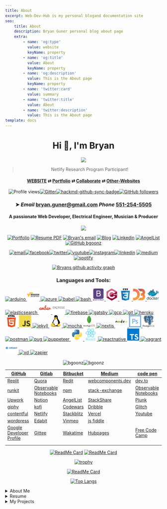 ```yaml
---
title: About
excerpt: Web-Dev-Hub is my personal blogand documentation site
seo:
    title: About
    description: Bryan Guner personal blog about page
    extra:
        - name: 'og:type'
          value: website
          keyName: property
        - name: 'og:title'
          value: About
          keyName: property
        - name: 'og:description'
          value: This is the About page
          keyName: property
        - name: 'twitter:card'
          value: summary
        - name: 'twitter:title'
          value: About
        - name: 'twitter:description'
          value: This is the About page
template: docs
---
```


<div align="center">

<h1>Hi 👋, I'm Bryan</h1>
  
<img align="center"  src="https://github.com/bgoonz/bgoonz/blob/master/circle-small-sharp.png?raw=true?raw=true" ></img>

> Netlify Research Program Participant!

#### [WEBSITE](https://master--bgoonz-blog.netlify.app/) ⇄ [Portfolio](https://bg-portfolio.netlify.app/) ⇄ [Collaborate](https://webdevhub.jetbrains.space/oauth/auth/invite/419dd305ba717a392a02aa5b4e41e09c) ⇄ [Other-Websites](https://unruffled-curran-b8a076.netlify.app/my-websites.html)

![Profile views](https://views.whatilearened.today/views/github/bgoonz/views.svg)[![Gitter](https://badges.gitter.im/bgoonz/community.svg)](https://gitter.im/bgoonz/community?utm_source=badge&utm_medium=badge&utm_campaign=pr-badge)[![hackmd-github-sync-badge](https://hackmd.io/5DeYj2oXTvGJ1-Xvp1Jo2Q/badge)](https://hackmd.io/5DeYj2oXTvGJ1-Xvp1Jo2Q)[![GitHub followers](https://img.shields.io/github/followers/bgoonz.svg?style=social&label=Follow&maxAge=2592000)](https://github.com/bgoonz?tab=followers)

### ➤ _Email_ [bryan.guner@gmail.com](#) _Phone_ [551-254-5505](551-254-5505)

<h4 align="center">A passionate Web Developer, Electrical Engineer, Musician & Producer</h4>

<img align="center" src="https://readme-jokes.vercel.app/api" stye="width:570; height:420;">

[![Portfolio](https://img.shields.io/badge/-❤_Portfolio-f58?style=flat-square&logo=a&logoColor=white&link=https://bg-portfolio.netlify.app/)](https://bg-portfolio.netlify.app/)
<a href="https://github.com/bgoonz/resume-cv-portfolio-samples/blob/master/2021-resume/bryan-guner-resume-2021.pdf" download>![Resume PDF](https://img.shields.io/badge/-Resume-f00?style=flat-square&logo=adobe-acrobat-reader&logoColor=white)</a>
[![Bryan's email](https://img.shields.io/badge/bryan.guner@gmail.com-f4b400?style=flat-square&logo=gmail&logoColor=black&link=mailto:bryan.guner@gmail.com)](mailto:bryan.guner@gmail.com)
[![Blog](https://img.shields.io/badge/-Blog-21759b?style=flat-square&logo=WordPress&logoColor=white&link=https://web-dev-hub.com/)](https://web-dev-hub.com/)
[![Linkedin](https://img.shields.io/badge/-LinkedIn-0077b5?style=flat-square&logo=Linkedin&logoColor=white&link=https://www.linkedin.com/in/bryan-guner-046199128/)](https://www.linkedin.com/in/bryan-guner-046199128/)
[![AngelList](https://img.shields.io/badge/-AngelList-black?style=flat-square&logo=AngelList&logoColor=white&link=https://angel.co/u/bryan-guner)](https://angel.co/u/bryan-guner)
[![GitHub bgoonz](https://img.shields.io/github/followers/bgoonz?label=follow&style=social)](https://github.com/bgoonz)

<p align="center">
  <a href="mailto:bryan.guner@gmail.com"><img src="https://img.icons8.com/color/96/000000/gmail.png" alt="email"/></a><a href="https://www.facebook.com/bryan.guner/"><img src="https://img.icons8.com/color/96/000000/facebook.png" alt="facebook"/></a><a href="https://twitter.com/bgooonz"><img src="https://img.icons8.com/color/96/000000/twitter-squared.png" alt="twitter"/></a><a href="https://www.youtube.com/channel/UC9-rYyUMsnEBK8G8fCyrXXA/videos"><img src="https://img.icons8.com/color/96/000000/youtube.png" alt="youtube"/></a><a href="https://www.instagram.com/bgoonz/?hl=en"><img src="https://img.icons8.com/color/96/000000/instagram-new.png" alt="instagram"/></a><a href="https://www.linkedin.com/in/bryan-guner-046199128/"><img src="https://img.icons8.com/color/96/000000/linkedin.png" alt="linkedin"/></a>
  <a href="https://bryanguner.medium.com/"><img src="https://img.icons8.com/color/96/000000/medium-logo.png" alt="medium"/></a><a href="https://open.spotify.com/user/bgoonz?si=ShH9wYbIQWab5Jz_30BKFw"><img src="https://img.icons8.com/color/96/000000/spotify--v1.png" alt="spotify"/></a>
  </p>
  
  
  
[![Bryans github activity graph](https://activity-graph.herokuapp.com/graph?username=bgoonz&custom_title=This%20is%20Bryans%20Activity&hide_border=true&theme=chartreuse-dark)](https://github.com/bgoonz/github-readme-activity-graph)

<div align="center">

<h3 align="center">Languages and Tools:</h3>
<p align="left"> <a href="https://www.arduino.cc/" target="_blank"> <img src="https://cdn.worldvectorlogo.com/logos/arduino-1.svg" alt="arduino" width="40" height="40"/> </a> <a href="https://aws.amazon.com" target="_blank"> <img src="https://raw.githubusercontent.com/devicons/devicon/master/icons/amazonwebservices/amazonwebservices-original-wordmark.svg" alt="aws" width="40" height="40"/> </a> <a href="https://azure.microsoft.com/en-in/" target="_blank"> <img src="https://www.vectorlogo.zone/logos/microsoft_azure/microsoft_azure-icon.svg" alt="azure" width="40" height="40"/> </a> <a href="https://babeljs.io/" target="_blank"> <img src="https://www.vectorlogo.zone/logos/babeljs/babeljs-icon.svg" alt="babel" width="40" height="40"/> </a> <a href="https://www.gnu.org/software/bash/" target="_blank"> <img src="https://www.vectorlogo.zone/logos/gnu_bash/gnu_bash-icon.svg" alt="bash" width="40" height="40"/> </a> <a href="https://getbootstrap.com" target="_blank"> <img src="https://raw.githubusercontent.com/devicons/devicon/master/icons/bootstrap/bootstrap-plain-wordmark.svg" alt="bootstrap" width="40" height="40"/> </a> <a href="https://www.w3schools.com/cpp/" target="_blank"> <img src="https://raw.githubusercontent.com/devicons/devicon/master/icons/cplusplus/cplusplus-original.svg" alt="cplusplus" width="40" height="40"/> </a> <a href="https://www.w3schools.com/css/" target="_blank"> <img src="https://raw.githubusercontent.com/devicons/devicon/master/icons/css3/css3-original-wordmark.svg" alt="css3" width="40" height="40"/> </a> <a href="https://d3js.org/" target="_blank"> <img src="https://raw.githubusercontent.com/devicons/devicon/master/icons/d3js/d3js-original.svg" alt="d3js" width="40" height="40"/> </a> <a href="https://www.docker.com/" target="_blank"> <img src="https://raw.githubusercontent.com/devicons/devicon/master/icons/docker/docker-original-wordmark.svg" alt="docker" width="40" height="40"/> </a> <a href="https://www.elastic.co" target="_blank"> <img src="https://www.vectorlogo.zone/logos/elastic/elastic-icon.svg" alt="elasticsearch" width="40" height="40"/> </a> <a href="https://emberjs.com/" target="_blank"> <img src="https://raw.githubusercontent.com/devicons/devicon/master/icons/ember/ember-original-wordmark.svg" alt="ember" width="40" height="40"/> </a> <a href="https://expressjs.com" target="_blank"> <img src="https://raw.githubusercontent.com/devicons/devicon/master/icons/express/express-original-wordmark.svg" alt="express" width="40" height="40"/> </a> <a href="https://firebase.google.com/" target="_blank"> <img src="https://www.vectorlogo.zone/logos/firebase/firebase-icon.svg" alt="firebase" width="40" height="40"/> </a> <a href="https://www.gatsbyjs.com/" target="_blank"> <img src="https://www.vectorlogo.zone/logos/gatsbyjs/gatsbyjs-icon.svg" alt="gatsby" width="40" height="40"/> </a> <a href="https://cloud.google.com" target="_blank"> <img src="https://www.vectorlogo.zone/logos/google_cloud/google_cloud-icon.svg" alt="gcp" width="40" height="40"/> </a> <a href="https://git-scm.com/" target="_blank"> <img src="https://www.vectorlogo.zone/logos/git-scm/git-scm-icon.svg" alt="git" width="40" height="40"/> </a> <a href="https://heroku.com" target="_blank"> <img src="https://www.vectorlogo.zone/logos/heroku/heroku-icon.svg" alt="heroku" width="40" height="40"/> </a> <a href="https://www.w3.org/html/" target="_blank"> <img src="https://raw.githubusercontent.com/devicons/devicon/master/icons/html5/html5-original-wordmark.svg" alt="html5" width="40" height="40"/> </a> <a href="https://developer.mozilla.org/en-US/docs/Web/JavaScript" target="_blank"> <img src="https://raw.githubusercontent.com/devicons/devicon/master/icons/javascript/javascript-original.svg" alt="javascript" width="40" height="40"/> </a> <a href="https://jekyllrb.com/" target="_blank"> <img src="https://www.vectorlogo.zone/logos/jekyllrb/jekyllrb-icon.svg" alt="jekyll" width="40" height="40"/> </a> <a href="https://www.linux.org/" target="_blank"> <img src="https://raw.githubusercontent.com/devicons/devicon/master/icons/linux/linux-original.svg" alt="linux" width="40" height="40"/> </a> <a href="https://mochajs.org" target="_blank"> <img src="https://www.vectorlogo.zone/logos/mochajs/mochajs-icon.svg" alt="mocha" width="40" height="40"/> </a> <a href="https://www.mongodb.com/" target="_blank"> <img src="https://raw.githubusercontent.com/devicons/devicon/master/icons/mongodb/mongodb-original-wordmark.svg" alt="mongodb" width="40" height="40"/> </a> <a href="https://nextjs.org/" target="_blank"> <img src="https://cdn.worldvectorlogo.com/logos/nextjs-3.svg" alt="nextjs" width="40" height="40"/> </a> <a href="https://nodejs.org" target="_blank"> <img src="https://raw.githubusercontent.com/devicons/devicon/master/icons/nodejs/nodejs-original-wordmark.svg" alt="nodejs" width="40" height="40"/> </a> <a href="https://www.photoshop.com/en" target="_blank"> <img src="https://raw.githubusercontent.com/devicons/devicon/master/icons/photoshop/photoshop-line.svg" alt="photoshop" width="40" height="40"/> </a> <a href="https://www.postgresql.org" target="_blank"> <img src="https://raw.githubusercontent.com/devicons/devicon/master/icons/postgresql/postgresql-original-wordmark.svg" alt="postgresql" width="40" height="40"/> </a> <a href="https://postman.com" target="_blank"> <img src="https://www.vectorlogo.zone/logos/getpostman/getpostman-icon.svg" alt="postman" width="40" height="40"/> </a> <a href="https://pugjs.org" target="_blank"> <img src="https://cdn.worldvectorlogo.com/logos/pug.svg" alt="pug" width="40" height="40"/> </a> <a href="https://github.com/puppeteer/puppeteer" target="_blank"> <img src="https://www.vectorlogo.zone/logos/pptrdev/pptrdev-official.svg" alt="puppeteer" width="40" height="40"/> </a> <a href="https://www.python.org" target="_blank"> <img src="https://raw.githubusercontent.com/devicons/devicon/master/icons/python/python-original.svg" alt="python" width="40" height="40"/> </a> <a href="https://reactjs.org/" target="_blank"> <img src="https://raw.githubusercontent.com/devicons/devicon/master/icons/react/react-original-wordmark.svg" alt="react" width="40" height="40"/> </a> <a href="https://reactnative.dev/" target="_blank"> <img src="https://reactnative.dev/img/header_logo.svg" alt="reactnative" width="40" height="40"/> </a> <a href="https://www.typescriptlang.org/" target="_blank"> <img src="https://raw.githubusercontent.com/devicons/devicon/master/icons/typescript/typescript-original.svg" alt="typescript" width="40" height="40"/> </a> <a href="https://www.vagrantup.com/" target="_blank"> <img src="https://www.vectorlogo.zone/logos/vagrantup/vagrantup-icon.svg" alt="vagrant" width="40" height="40"/> </a> <a href="https://webpack.js.org" target="_blank"> <img src="https://raw.githubusercontent.com/devicons/devicon/d00d0969292a6569d45b06d3f350f463a0107b0d/icons/webpack/webpack-original-wordmark.svg" alt="webpack" width="40" height="40"/> </a> <a href="https://www.adobe.com/products/xd.html" target="_blank"> <img src="https://cdn.worldvectorlogo.com/logos/adobe-xd.svg" alt="xd" width="40" height="40"/> </a> <a href="https://zapier.com" target="_blank"> <img src="https://www.vectorlogo.zone/logos/zapier/zapier-icon.svg" alt="zapier" width="40" height="40"/> </a> </p>  
  
  </div>

<div align="center">
  
<p><img align="center" src="https://github-readme-streak-stats.herokuapp.com/?user=bgoonz&" alt="bgoonz" /><img align="center" src="https://github-readme-stats.vercel.app/api?username=bgoonz&show_icons=true&locale=en" alt="bgoonz" /></p>



  
  | [GitHub](https://github.com/bgoonz)   	| [Gitlab](https://gitlab.com/bryan.guner.dev)  	| [Bitbucket](https://bitbucket.org/bgoonz/)  	| [Medium](https://bryanguner.medium.com/)  	| [code pen](https://codepen.io/bgoonz)   	|
|---	|---	|---	|---	|---	|
| [Replit](https://repl.it/@bgoonz/)  	|  [Quora](https://www.quora.com/q/webdevresourcehub?invite_code=qwZOqbpAhgQ6hjjGl8NN) 	| [Redit](https://www.reddit.com/user/bgoonz1)   	| [webcomponents.dev](https://webcomponents.dev/user/bgoonz)  	|  [dev.to](https://dev.to/bgoonz) 	|
| [runkit](https://runkit.com/bgoonz)    	| [Observable Notebooks](https://observablehq.com/@bgoonz?tab=profile)  	| [npm](https://www.npmjs.com/~bgoonz11)  	| [stack-exchange](https://meta.stackexchange.com/users/936785/bryan-guner)  	| [Observable Notebooks](https://observablehq.com/@bgoonz?tab=profile)  	|
| [Upwork](https://www.upwork.com/freelancers/~01bb1a3627e1e9c630?viewMode=1&s=1110580755057594368)  	| [Notion](https://www.notion.so/Overview-Of-Css-5d88b0bc9a73422a9be1481d599a56ba)  	|  [AngelList](https://angel.co/u/bryan-guner)  	| [StackShare](https://stackshare.io/bryanguner)  	| [Plunk](http://plnkr.co/account/plunks)   	|
| [giphy](https://giphy.com/channel/bryanguner)  	| [kofi](https://ko-fi.com/bgoonz)    	| [Codewars](https://www.codewars.com/users/bgoonz)   	| [Dribble](https://dribbble.com/bgoonz4242?onboarding=true)   	| [Glitch](https://glitch.com/@bgoonz)   	|
| [contentful](https://app.contentful.com/spaces/lelpu0ihaz11/assets?id=MocOPmmNliLn6PPv)    	| [Netlify](https://app.netlify.com/user/settings#profile)  	| [Stackblitz](https://stackblitz.com/@bgoonz)  	| [Vercel](https://vercel.com/bgoonz)  	| [Youtube](https://www.youtube.com/channel/UC9-rYyUMsnEBK8G8fCyrXXA/featured)  	|
| [wordpress](https://web-dev-hub.com/)   	| [Edabit](https://edabit.com/user/dsRcx6yCwAgYwZbRB)  	| [Vinmeo](https://vimeo.com/user128661018)  	|  [js fiddle](https://jsfiddle.net/user/bgoonz/) 	|   	|
| [Google Developer Profile](https://developers.google.com/profile/u/100803355943326309646?utm_source=developers.google.com)   	| [Gittee](https://gitee.com/bgoonz)  	|  [Wakatime](https://wakatime.com/@bgoonz42)  	|  [Hubpages](https://hubpages.com/@bryanguner) 	| [Free Code Camp](https://www.freecodecamp.org/bgoonz)  	|
|   	|   	|   	|   	|   	|
|   	|   	|   	|   	|   	|

[![ReadMe Card](https://github-readme-stats.vercel.app/api/pin/?username=bgoonz&repo=Lambda)](https://github.com/bgoonz/Lambda)
[![ReadMe Card](https://github-readme-stats.vercel.app/api/pin/?username=bgoonz&repo=DS-ALGO-OFFICIAL)](https://github.com/bgoonz/DS-ALGO-OFFICIAL)

[![trophy](https://github-profile-trophy.vercel.app/?username=bgoonz&row=1)](https://github.com/bgoonz/github-profile-trophy)

[![ReadMe Card](https://github-readme-stats.vercel.app/api/pin/?username=bgoonz&repo=BGOONZ_BLOG_2.0)](https://github.com/bgoonz/BGOONZ_BLOG_2.0)

[![Top Langs](https://github-readme-stats.vercel.app/api/top-langs/?username=bgoonz&layout=compact&hide=html,mathematica&langs_count=16)](https://github.com/bgoonz/github-readme-stats)

</div>

</div>

<details>

<summary>About Me</summary>

-   🔭 Contract Web Development **Relational Concepts**

-   🌱 I'm currently learning **React/Redux, Python, Java, Express, jQuery**

-   👯 I'm looking to collaborate on [Any web audio or open source educational tools.](https://goofy-euclid-1cd736.netlify.app/core-site/index.html)

-   🤝 I'm looking for help with [Learning React](https://github.com/bgoonz/React-Practice)

-   👨‍💻 All of my projects are available at [https://bgoonz.github.io/](https://bgoonz.github.io/)

-   📝 I regularly write articles on [medium](https://bryanguner.medium.com/) && [Web-Dev-Resource-Hub](https://web-dev-resource-hub.netlify.app/)

-   💬 Ask me about **Anything:**

-   📫 How to reach me **bryan.guner@gmail.com**

-   ⚡ Fun fact **I played Bamboozle Music Festival at the Meadowlands Stadium Complex when I was 14.**

### i really like music :headphones:

#### What's the most useful business-related book you've ever read?

> A Random Walk Down Wall Street

#### What's your favorite non-business book?

> Hitchhiker's Guide To The Galaxy

#### If money were not an issue, what would you be doing right now?

> Designing recording software/hardware and using it

#### What words of advice would you give your younger self?

> Try harder and listen to your parents more (the latter bit of advice would be almost certain to fall on deaf ears lol)

#### What's the most creative thing you've ever done?

> I built a platform that listens to a guitarist's performance and automatically triggers guitar effects at the appropriate time in the song.

#### Which founders or startups do you most admire?

> Is it to basic to say Tesla... I know they're prevalent now but I've been an avid fan since as early as 2012.

#### What's your super power?

> Having really good ideas and forgetting them moments later.

#### What's the best way for people to get in touch with you?

> A text

#### What aspects of your work are you most passionate about?

Creating things that change my every day life.

#### What was the most impactful class you took in school?

> Modern Physics... almost changed my major after that class... but at the end of the day engineering was a much more fiscally secure avenue.

#### What's something you wish you had done years earlier?

> Learned to code ... and sing

#### What words of wisdom do you live by?

> \*Disclaimer: The following wisdom is very cliche ... but... "Be the change that you wish to see in the world."

> Mahatma Gandhi

| | ## Portfolio:

# [netlify](https://portfolio42.netlify.app/) |

| :------------: | --------------------------------------------------------------------------------------------------------------------------------------------------------------------------------------------------------------------------------------------------------------------------------------------------------------------------------------------------------------------------------------------------------------------------------------------------------------------------------------------------------------------------------------------------------------------------------------------------------------------------------------------------------------------------------------------------------------------------------------------------------------------------------------------------------------------------------------------------------------------------------------------------------------------------------------------------------------------------------------------------------------------------------------------------------------------------- |
| **Languages** | ![](https://img.shields.io/badge/Lang-HTML5-informational?style=flat&logo=HTML5&logoColor=white&color=00FF00) ![](https://img.shields.io/badge/Lang-CSS-informational?style=flat&logo=CSS%20Wizardry&logoColor=white&color=00FF00) ![](https://img.shields.io/badge/Lang-JavaScript-informational?style=flat&logo=JavaScript&logoColor=white&color=00FF00) ![](https://img.shields.io/badge/Lang-SQL-informational?style=flat&logo=SQL&logoColor=white&color=00FF00) ![](https://img.shields.io/badge/Lang-Java-informational?style=flat&logo=Java&logoColor=white&color=00FF00) <br />![](https://img.shields.io/badge/Lang-Python-informational?style=flat&logo=Python&logoColor=white&color=00FF00) ![](https://img.shields.io/badge/Lang-TypeScript-informational?style=flat&logo=TypeScript&logoColor=white&color=00FF00) |
| **Libraries** | ![](https://img.shields.io/badge/Lib-Bootstrap-informational?style=flat&logo=Bootstrap&logoColor=white&color=00FF00) ![](https://img.shields.io/badge/Lib-React-informational?style=flat&logo=React&logoColor=white&color=00FF00) |
| **Frameworks** | ![](https://img.shields.io/badge/FW-Redux-informational?style=flat&logo=Redux&logoColor=white&color=00FF00) ![](https://img.shields.io/badge/FW-Node.js-informational?style=flat&logo=Node.js&logoColor=white&color=00FF00) ![](https://img.shields.io/badge/FW-Express-informational?style=flat&logoColor=white&color=00FF00) ![](https://img.shields.io/badge/FW-PowerShell-informational?style=flat&logo=PowerShell&logoColor=white&color=00FF00) |
| **Databases** | ![](https://img.shields.io/badge/DB-PostgreSQL-informational?style=flat&logo=PostgreSQL&logoColor=white&color=00FF00) ![](https://img.shields.io/badge/DB-MySQL-informational?style=flat&logo=MySQL&logoColor=white&color=00FF00) |
| **Testing** | ![](https://img.shields.io/badge/Test-Jest-informational?style=flat&logo=Jest&logoColor=white&color=00FF00) ![](https://img.shields.io/badge/Test-Cypress-informational?style=flat&logo=Cypress&logoColor=white&color=00FF00) ![](https://img.shields.io/badge/Test-JUnit-informational?style=flat&logo=JUnit&logoColor=white&color=00FF00) |
| **Other** | ![](https://img.shields.io/badge/Editor-VS%20Code-informational?style=flat&logo=visualstudiocode&logoColor=white&color=00FF00) ![](https://img.shields.io/badge/Editor-IntelliJ%20IDEA-informational?style=flat&logo=intellijidea&logoColor=white&color=00FF00) <br />![](https://img.shields.io/badge/Tools-ESLint-informational?style=flat&logo=ESLint&logoColor=white&color=00FF00) ![](https://img.shields.io/badge/Tools-Postman-informational?style=flat&logo=Postman&logoColor=white&color=00FF00) ![](https://img.shields.io/badge/Tools-Git-informational?style=flat&logo=Git&logoColor=white&color=00FF00) ![](https://img.shields.io/badge/Tools-GitHub-informational?style=flat&logo=GitHub&logoColor=white&color=00FF00) <br />![](https://img.shields.io/badge/OS-Windows%2010-informational?style=flat&logo=Windows&logoColor=white&color=00FF00) <br />![](https://img.shields.io/badge/Code-LESS-informational?style=flat&logoColor=white&color=00FF00) ![](https://img.shields.io/badge/Code-Emmet-informational?style=flat&logoColor=white&color=00FF00) |

  </div>

</details>

<!-- start work experience section -->
<details>
<summary> Resume </summary>

# ➤ Technical Skills­­­

| **Programming\*\*** Languages:\*\* | JavaScript ES-6, NodeJS, React, HTML5, CSS3, SCSS, Bash Shell, Excel, SQL, NoSQL, MATLAB, Python, C++ |
| ---------------------------------- | ----------------------------------------------------------------------------------------------------- |
| **Databases:**                     | PostgreSQL, MongoDB                                                                                   |
| **Cloud:**                         | Docker, AWS, Google App Engine, Netlify, Digital Ocean, Heroku, Azure Cloud Services                  |
| **OS:**                            | Linux, Windows (WSL), IOS                                                                             |
| **Agile:**                         | GitHub, BitBucket, Jira, Confluence                                                                   |
| **IDEs:**                          | VSCode, Visual Studio, Atom, Code Blocks, Sublime Text 3, Brackets                                    |

---

[![-----------------------------------------------------](https://raw.githubusercontent.com/andreasbm/readme/master/assets/lines/colored.png)](#experience)

# ➤ Experience

| **Relational Concepts:** Hallandale Beach, FL | March 2020 - Present |
| --------------------------------------------- | -------------------- |
| **Front End Web Developer**                   |
|                                               |

-   Responsible for front-end development for a custom real estate application which provides sophisticated and fully customizable filtering to allow investors and real estate professionals to narrow in on exact search targets.
-   Designed mock-up screens, wireframes, and workflows for intuitive user experience.
-   Migrated existing multi-page user experience into singular page interfaces using React components.
-   Participated in every stage of the design from conception through development and iterative improvement.
-   Produced user stories and internal documentation for future site development and maintenance.
-   Implemented modern frameworks including Bootstrap and Font-Awesome to give the site an aesthetic overhaul.
-   Managed all test deployments using a combination of Digital Ocean and Netlify.
-   Produced unit tests using a combination of Mocha and Chai.
-   Injected Google Analytics to capture pertinent usage data to produce an insightful dashboard experience.

| **Environment:** | **JavaScript, JQuery, React, HTML5 &amp; CSS, Bootstrap, DOJO, Google Cloud, Bash Script** |
| ---------------- | ------------------------------------------------------------------------------------------ |

| **Cembre:** Edison, NJ           | Nov 2019 – Mar 2020 |
| -------------------------------- | ------------------- |
| **Product Development Engineer** |
|                                  |

-   Converted client&#39;s product needs into technical specs to be sent to the development team in Italy.
-   Reorganized internal file server structure.
-   Conducted remote / in person system integration and product demonstrations.
-   Presided over internal and end user software trainings in addition to producing the corresponding documentation.
-   Served as the primary point of contact for troubleshooting railroad hardware and software in the North America.

| **Environment:** | **Excel, AutoCAD, PowerPoint, Word** |
| ---------------- | ------------------------------------ |

---

[![-----------------------------------------------------](https://raw.githubusercontent.com/andreasbm/readme/master/assets/lines/colored.png)](#education)

# ➤ Education

| **B.S. Electrical Engineering, TCNJ, ** Ewing NJ | 2014 – 2019 |
| ------------------------------------------------ | ----------- |

**Capstone Project – Team Lead**

-   Successfully completed and delivered a platform to digitize a guitar signal and perform filtering before executing frequency &amp; time domain analysis to track a current performance against prerecorded performance.
-   Implemented the Dynamic Time Warping algorithm in C++ and Python to autonomously activate or adjust guitar effect at multiple pre-designated section of performance.

| **Environment:** | **C++, Python, MATLAB, PureData** |
| ---------------- | --------------------------------- |

</details>

<details>

<summary> My Projects</summary>

<table>
  <thead>
    <tr>
      <th>Project Name</th>
      <th>Skills used</th>
      <th>Description</th>
    </tr>
  </thead>
  <tbody>
    <tr>
      <td><a href='https://web-dev-resource-hub.netlify.app/'>Web-Dev-Resource-Hub (blog)</a></td>
      <td>Html, Css, javascript, Python, jQuery,  React,  FireBase,  AWS S3,  Netlify,  Heroku,  NodeJS,  PostgreSQL,  C++,  Web Audio API</td>
      <td>My blog site contains my resource sharing and blog site ... centered mostly on web development and just a bit of audio production / generally nerdy things I find interesting.</td>
    </tr>
       <tr>
      <td><a href='https://project-showcase-bgoonz.netlify.app/'>Dynamic Guitar Effects Triggering Using A Modified Dynamic Time Warping Algorithm</a></td>
      <td>C, C++, Python, Java, Pure Data, Matlab</td>
      <td>Successfully completed and delivered a platform to digitize a guitar signal and perform filtering before executing frequency & time domain analysis to track a current performance against prerecorded performance.Implemented the Dynamic Time Warping algorithm in C++ and Python to autonomously activate or adjust guitar effect at multiple pre-designated section of performance.</td>
    </tr>
    <tr>
      <td><a href="https://trusting-dijkstra-4d3b17.netlify.app/">Data Structures & Algorithms Interactive Learning Site</a></td>
      <td>HTML, CSS, Javascript,  Python,  Java,  jQuery,  Repl.it-Database API</td>
      <td>A interactive and comprehensive guide and learning tool for DataStructures and Algorithms ... concentrated on JS but with some examples in Python,  C++ and Java as well</td>
    </tr>
    <tr>
      <td><a href='https://mihirbegmusic.netlify.app/'>MihirBeg.com</a></td>
      <td>Html, Css, Javascript,  Bootstrap,  FontAwesome,  jQuery</td>
      <td>A responsive and mobile friendly content promotion site for an Audio Engineer to engage with fans and potential clients</td>
    </tr>
    <tr>
      <td><a href='https://tetris42.netlify.app/'>Tetris-JS</a></td>
      <td>Html, Css, Javascript</td>
      <td>The classic game of tetris implemented in plain javascipt and styled with a retro-futureistic theme</td>
    </tr>
    <tr>
      <td><a href="https://githtmlpreview.netlify.app/">Git Html Preview Tool</a></td>
      <td>Git,  Javascript,  CSS3,  HTML5,  Bootstrap,  BitBucket</td>
      <td>Loads HTML using CORS proxy,  then process all links,  frames,  scripts and styles,  and load each of them using CORS proxy,  so they can be evaluated by the browser.</td>
    </tr>
    <tr>
      <td><a href='https://project-showcase-bgoonz.netlify.app/'>Mini Project Showcase</a></td>
      <td>HTML, HTML5, CSS, CSS3, Javascript, jQuery</td>
      <td>add songs and play music, it also uses to store data in  INDEXEDB Database by which we can play songs, if we not clear the catch then song will remain stored in database.</td>
    </tr>
    
  </tbody>

<p align="center">

---

---

---

---

<div style=" border: 1px solid black">
<img src="https://cloud.netlifyusercontent.com/assets/344dbf88-fdf9-42bb-adb4-46f01eedd629/23b9b236-746e-409c-8e86-30b4385e3b72/hr1-raypham.gif" alt="hr-line" width="100%" height="22">
</div>
<hr>

---

# [Learning React Blog](https://ecstatic-jang-593fd1.netlify.app/readme)

#### React Repo:

[React Repo](https://github.com/bgoonz/React-Practice)

---

## <a href="https://codesandbox.io/embed/zealous-microservice-ti7em?autoresize=1&expanddevtools=1&fontsize=14&hidenavigation=1&moduleview=1&theme=dark"   style="width:100%; height:20px; border:0; border-radius: 4px; overflow:hidden;" rel="React Todo">![Foo](https://codesandbox.io/static/img/play-codesandbox.svg)</a>

<div style=" border: 1px solid black">
<img src="https://cloud.netlifyusercontent.com/assets/344dbf88-fdf9-42bb-adb4-46f01eedd629/23b9b236-746e-409c-8e86-30b4385e3b72/hr1-raypham.gif" alt="hr-line" width="100%" height="22">
</div>

# [react-documentation-site](https://documentation-site-react2-peitff669-bgoonz.vercel.app/)

[![Edit magical-stallman-ov0d1](https://codesandbox.io/static/img/play-codesandbox.svg)](https://codesandbox.io/s/magical-stallman-ov0d1?autoresize=1&expanddevtools=1&fontsize=12&hidenavigation=1&moduleview=1&theme=dark)

<div style=" border: 1px solid black">
<img src="https://cloud.netlifyusercontent.com/assets/344dbf88-fdf9-42bb-adb4-46f01eedd629/23b9b236-746e-409c-8e86-30b4385e3b72/hr1-raypham.gif" alt="hr-line" width="100%" height="22">
</div>

---

## ➤ Codepens (mostly embeded animations)

# [code-pens-embedded](https://embedable-content.netlify.app/)

[![-----------------------------------------------------](https://raw.githubusercontent.com/andreasbm/readme/master/assets/lines/colored.png)](#weekly-quick-snips)

## ➤ Weekly-Quick-Snips:

---

#### Snippet of the Day:

### replaceAll

the method string.replaceAll(search, replaceWith) replaces all appearances of search string with replaceWith.

```javascript


const str = 'this is a JSsnippets example';

const updatedStr = str.replace('example', 'snippet'); // 'this is a  JSsnippets snippet'


The tricky part is that replace method replaces only the very first match of the substring we have passed:


const str = 'this is a JSsnippets example and examples are great';

const updatedStr = str.replace('example', 'snippet'); //'this is a JSsnippets snippet and examples are great'

In order to go through this, we need to use a global regexp instead:


const str = 'this is a JSsnippets example and examples are great';

const updatedStr = str.replace(/example/g, 'snippet'); //'this is a JSsnippets snippet and snippets are greatr'

but now we have new friend in town, replaceAll

const str = 'this is a JSsnippets example and examples are great';

const updatedStr = str.replaceAll('example', 'snippet'); //'this is a JSsnippets snippet and snippets are greatr'

```

---

### Fibonacci in Python:

```py
def fib_iter(n):
    if n == 0:
        return 0
    if n == 1:
        return 1
    p0 = 0
    p1 = 1
    for i in range(n-1):
        next_val = p0 + p1
        p0 = p1
        p1 = next_val
    return next_val
for i in range(10):
    print(f'{i}: {fib_iter(i)}')
```

---

#### Yesterday's Snippet of the day:

---

```py
def quicksort(l):
    # One of our base cases is an empty list or list with one element
    if len(l) == 0 or len(l) == 1:
        return l
    # If we have a left list, a pivot point and a right list...
    # assigns the return values of the partition() function
    left, pivot, right = partition(l)
    # Our sorted list looks like left + pivot + right, but sorted.
    # Pivot has to be in brackets to be a list, so python can concatenate all the elements to a single list
    return quicksort(left) + [pivot] + quicksort(right)



print(quicksort([]))



print(quicksort([1]))



print(quicksort([1,2]))

print(quicksort([2,1]))


print(quicksort([2,2]))


print(quicksort([5,3,9,4,8,1,7]))


print(quicksort([1,2,3,4,5,6,7]))


print(quicksort([9,8,7,6,5,4,3,2,1]))
```

---

<details>
  
  <summary>See Older Snippets!</summary>
  
  
  #### This Week's snippets: 
  
  ---
  
  
   >will replace any spaces in file names with an underscore!
```bash
 for file in *; do mv "$file" `echo $file | tr ' ' '_'` ; done
  ## TAKING IT A STEP FURTHER:
 # Let's do it recursivley:
  function RecurseDirs ()
{
    oldIFS=$IFS
    IFS=$'\n'
    for f in "$@"
    do
  # YOUR CODE HERE!

[![-----------------------------------------------------](https://raw.githubusercontent.com/andreasbm/readme/master/assets/lines/colored.png)]

for file in \*; do mv "$file" `echo $file | tr ' ' '_'` ; done
        if [[ -d "${f}" ]]; then
cd "${f}"
            RecurseDirs $(ls -1 ".")
            cd ..
        fi
    done
    IFS=$oldIFS
}
RecurseDirs "./"

````


 ---
 ### Copy to clipboard jQuerry
 > Language: Javascript/Jquery


>In combination with the script tag :  <script src="https://ajax.googleapis.com/ajax/libs/jquery/3.5.1/jquery.min.js"></script> , this snippet will add a copy to clipboard button to all of your embedded <code> blocks.


```js
$(document).ready(function() {
  $('code, pre').append('<span class="command-copy" ><i class="fa fa-clipboard" aria-hidden="true"></i></span>');

  $('code span.command-copy').click(function(e) {
    var text = $(this).parent().text().trim(); //.text();
    var copyHex = document.createElement('input');
    copyHex.value = text
    document.body.appendChild(copyHex);
    copyHex.select();
    document.execCommand('copy');
    console.log(copyHex.value)
    document.body.removeChild(copyHex);
  });


  $('pre span.command-copy').click(function(e) {
    var text = $(this).parent().text().trim();
    var copyHex = document.createElement('input');
    copyHex.value = text
    document.body.appendChild(copyHex);
    copyHex.select();
    document.execCommand('copy');
    console.log(copyHex.value)
    document.body.removeChild(copyHex);
  });
})


````

---

### Append Files in PWD

```js
//APPEND-DIR.js
const fs = require('fs');
let cat = require('child_process').execSync('cat *').toString('UTF-8');
fs.writeFile('output.md', cat, (err) => {
    if (err) throw err;
});
```

---

### doesUserFrequentStarbucks.js

```js
const isAppleDevice = /Mac|iPod|iPhone|iPad/.test(navigator.platform);
console.log(isAppleDevice);
// Result: will return true if user is on an Apple device
```

---

### arr-intersection.js

```js
/*
 function named intersection(firstArr) that takes in an array and
returns a function. 
When the function returned by intersection is invoked
passing in an array (secondArr) it returns a new array containing the elements
common to both firstArr and secondArr.
*/
function intersection(firstArr) {
    return (secondArr) => {
        let common = [];
        for (let i = 0; i < firstArr.length; i++) {
            let el = firstArr[i];
            if (secondArr.indexOf(el) > -1) {
                common.push(el);
            }
        }
        return common;
    };
}
let abc = intersection(['a', 'b', 'c']); // returns a function
console.log(abc(['b', 'd', 'c'])); // returns [ 'b', 'c' ]

let fame = intersection(['f', 'a', 'm', 'e']); // returns a function
console.log(fame(['a', 'f', 'z', 'b'])); // returns [ 'f', 'a' ]
```

---

### arr-of-cum-partial-sums.js

```js
/*
First is recurSum(arr, start) which returns the sum of the elements of arr from the index start till the very end.
Second is partrecurSum() that recursively concatenates the required sum into an array and when we reach the end of the array, it returns the concatenated array.
*/
//arr.length -1 = 5
//                   arr   [    1,    7,    12,   6,    5,    10   ]
//                   ind   [    0     1     2     3     4      5   ]
//                              ↟                              ↟
//                            start                           end

function recurSum(arr, start = 0, sum = 0) {
    if (start < arr.length) {
        return recurSum(arr, start + 1, sum + arr[start]);
    }

    return sum;
}

function rPartSumsArr(arr, partSum = [], start = 0, end = arr.length - 1) {
    if (start <= end) {
        return rPartSumsArr(arr, partSum.concat(recurSum(arr, start)), ++start, end);
    }
    return partSum.reverse();
}

console.log('------------------------------------------------rPartSumArr------------------------------------------------');
console.log('rPartSumsArr(arr)=[ 1, 1, 5, 2, 6, 10 ]: ', rPartSumsArr(arr));
console.log('rPartSumsArr(arr1)=[ 1, 7, 12, 6, 5, 10 ]: ', rPartSumsArr(arr1));
console.log('------------------------------------------------rPartSumArr------------------------------------------------');
/*
------------------------------------------------rPartSumArr------------------------------------------------
rPartSumsArr(arr)=[ 1, 1, 5, 2, 6, 10 ]:  [ 10, 16, 18, 23, 24, 25 ]
rPartSumsArr(arr1)=[ 1, 7, 12, 6, 5, 10 ]:  [ 10, 15, 21, 33, 40, 41 ]
------------------------------------------------rPartSumArr------------------------------------------------
*/
```

---

### camel2Kabab.js

```js
function camelToKebab(value) {
    return value.replace(/([a-z])([A-Z])/g, '$1-$2').toLowerCase();
}
```

---

### camelCase.js

```js
function camel(str) {
    return str.replace(/(?:^\w|[A-Z]|\b\w|\s+)/g, function (match, index) {
        if (+match === 0) return ''; // or if (/\s+/.test(match)) for white spaces
        return index === 0 ? match.toLowerCase() : match.toUpperCase();
    });
}
```

---

### concatLinkedLists.js

```js
function addTwoNumbers(l1, l2) {
    let result = new ListNode(0);
    let currentNode = result;
    let carryOver = 0;
    while (l1 != null || l2 != null) {
        let v1 = 0;
        let v2 = 0;
        if (l1 != null) v1 = l1.val;
        if (l2 != null) v2 = l2.val;

        let sum = v1 + v2 + carryOver;
        carryOver = Math.floor(sum / 10);
        sum = sum % 10;
        currentNode.next = new ListNode(sum);

        currentNode = currentNode.next;
        if (l1 != null) l1 = l1.next;
        if (l2 != null) l2 = l2.next;
    }

    if (carryOver > 0) {
        currentNode.next = new ListNode(carryOver);
    }

    return result.next;
}
```

---

### fast-is-alpha-numeric.js

```js
//Function to test if a character is alpha numeric that is faster than a regular
//expression in JavaScript

let isAlphaNumeric = (char) => {
    char = char.toString();
    let id = char.charCodeAt(0);
    if (
        !(id > 47 && id < 58) && // if not numeric(0-9)
        !(id > 64 && id < 91) && // if not letter(A-Z)
        !(id > 96 && id < 123) // if not letter(a-z)
    ) {
        return false;
    }
    return true;
};

console.log(isAlphaNumeric('A')); //true
console.log(isAlphaNumeric(2)); //true
console.log(isAlphaNumeric('z')); //true
console.log(isAlphaNumeric(' ')); //false
console.log(isAlphaNumeric('!')); //false
```

---

### find-n-replace.js

```js
function replaceWords(str, before, after) {
    if (/^[A-Z]/.test(before)) {
        after = after[0].toUpperCase() + after.substring(1);
    } else {
        after = after[0].toLowerCase() + after.substring(1);
    }
    return str.replace(before, after);
}
console.log(replaceWords('Let us go to the store', 'store', 'mall')); //"Let us go to the mall"
console.log(replaceWords('He is Sleeping on the couch', 'Sleeping', 'sitting')); //"He is Sitting on the couch"
console.log(replaceWords('His name is Tom', 'Tom', 'john'));
//"His name is John"
```

---

### flatten-arr.js

```js
/*Simple Function to flatten an array into a single layer */
const flatten = (array) => array.reduce((accum, ele) => accum.concat(Array.isArray(ele) ? flatten(ele) : ele), []);
```

---

### isWeekDay.js

```js
const isWeekday = (date) => date.getDay() % 6 !== 0;
console.log(isWeekday(new Date(2021, 0, 11)));
// Result: true (Monday)
console.log(isWeekday(new Date(2021, 0, 10)));
// Result: false (Sunday)
```

---

### longest-common-prefix.js

```js
function longestCommonPrefix(strs) {
    let prefix = '';
    if (strs.length === 0) return prefix;
    for (let i = 0; i < strs[0].length; i++) {
        const character = strs[0][i];
        for (let j = 0; j < strs.length; j++) {
            if (strs[j][i] !== character) return prefix;
        }
        prefix = prefix + character;
    }
    return prefix;
}
```

<a href="https://wakatime.com"><img src="https://wakatime.com/share/@bgoonz42/e088a908-1c73-434f-9eab-b73ea4f17d3c.png" /></a>

</details>

<hr>

[![-----------------------------------------------------](https://raw.githubusercontent.com/andreasbm/readme/master/assets/lines/colored.png)](#github-gists)

# ➤ Github Gists

## [Github Gists](https://bgoonzgist.netlify.app/)

[list-of-my-websites](https://gist.github.com/bgoonz/659a9b81ac45453bedc0a1a36275b580)

[![Awesome](https://cdn.rawgit.com/sindresorhus/awesome/d7305f38d29fed78fa85652e3a63e154dd8e8829/media/badge.svg)](https://github.com/sindresorhus/awesome) [![Made With Love](https://img.shields.io/badge/Made%20With-Love-orange.svg)](https://github.com/chetanraj/awesome-github-badges)

[![forthebadge](https://forthebadge.com/images/badges/certified-snoop-lion.svg)](https://forthebadge.com)[![forthebadge](https://forthebadge.com/images/badges/60-percent-of-the-time-works-every-time.svg)](https://forthebadge.com)

[![Website shields.io](https://img.shields.io/website-up-down-green-red/http/shields.io.svg)](https://github.com/bgoonz/blog-w-comments)[![Ask Me Anything !](https://img.shields.io/badge/Ask%20me-anything-1abc9c.svg)](https://GitHub.com/bgoonz/ask-me-anything)[![Gitter](https://badges.gitter.im/bgoonz/community.svg)](https://gitter.im/bgoonz/community?utm_source=badge&utm_medium=badge&utm_campaign=pr-badge)[![PyPI license](https://img.shields.io/pypi/l/ansicolortags.svg)](https://pypi.python.org/pypi/ansicolortags/)

[![Maintenance](https://img.shields.io/badge/Maintained%3F-yes-green.svg)](https://GitHub.com/bgoonz/bgoonz/graphs/commit-activity)[![Open Source Love](https://badges.frapsoft.com/os/v1/open-source.png?v=103)](https://github.com/ellerbrock/open-source-badges/) [![Bash Shell](https://badges.frapsoft.com/bash/v1/bash.png?v=103)](https://github.com/ellerbrock/open-source-badges/)

![React](https://img.shields.io/badge/-React-black?style=flat&logo=react) ![Redux](https://img.shields.io/badge/-Redux-lightblue?style=flat&logo=redux)
![HTML5](https://img.shields.io/badge/-HTML5-E34F26?style=flat&logo=html5&logoColor=white) ![CSS3](https://img.shields.io/badge/-CSS3-1572B6?style=flat&logo=css3) ![Sass](https://img.shields.io/badge/-Sass-black?style=flat&logo=sass)![Docker](https://img.shields.io/badge/-Docker-black?style=flat&logo=docker) ![MySQL](https://img.shields.io/badge/-MySQL-black?style=flat&logo=mysql) ![PostgresQL](https://img.shields.io/badge/-PostgreSQL-blue?style=flat&logo=postgresql) ![Git](https://img.shields.io/badge/-Git-black?style=flat&logo=git) ![Ruby](https://img.shields.io/badge/-Ruby-darkred?style=flat&logo=ruby) ![Material-UI](https://img.shields.io/badge/-MaterialUI-0081CB?style=flat&logo=Material-UI&logoColor=white)

![Express](https://img.shields.io/badge/-Express-blue?style=flat&logo=express) ![Nodejs](https://img.shields.io/badge/-Nodejs-green?style=flat&logo=Node.js)![Python](https://img.shields.io/badge/-Python-lightyellow?style=flat&logo=python&logoColor=blue) ![Bootstrap](https://img.shields.io/badge/-Bootstrap-7952B3?style=flat&logo=bootstrap&logoColor=white) ![JavaScript](https://img.shields.io/badge/-JavaScript-black?style=flat&logo=javascript)

</details>
